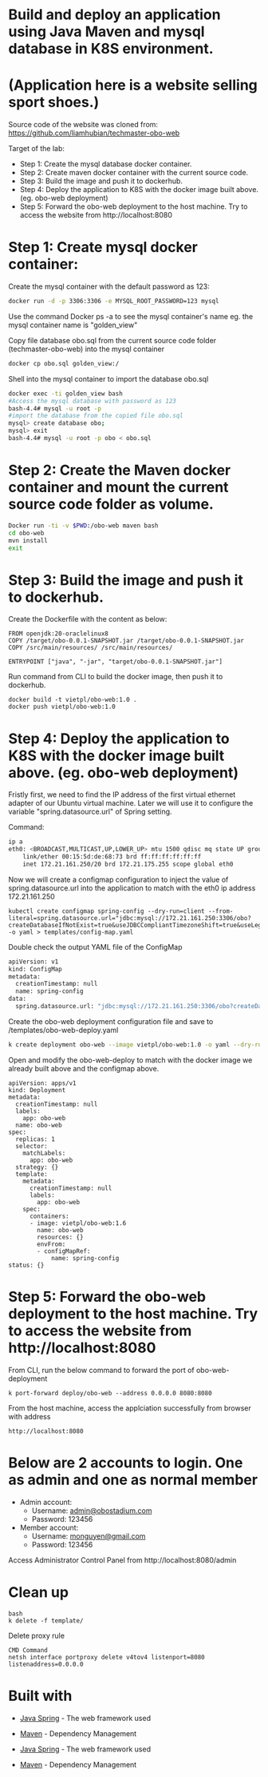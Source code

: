 # Build and deploy an application using Java Maven and mysql database in K8S environment.
# (Application here is a website selling sport shoes.)

Source code of the website was cloned from: https://github.com/liamhubian/techmaster-obo-web

Target of the lab:

- Step 1: Create the mysql database docker container.
- Step 2: Create maven docker container with the current source code. 
- Step 3: Build the image and push it to dockerhub.
- Step 4: Deploy the application to K8S with the docker image built above. (eg. obo-web deployment)
- Step 5: Forward the obo-web deployment to the host machine. Try to access the website from http://localhost:8080

# Step 1: Create mysql docker container:

Create the mysql container with the default password as 123:
```sh
docker run -d -p 3306:3306 -e MYSQL_ROOT_PASSWORD=123 mysql
```
Use the command Docker ps -a to see the mysql container's name
eg. the mysql container name is "golden_view"

Copy file database obo.sql from the current source code folder (techmaster-obo-web) into the  mysql container
```sh
docker cp obo.sql golden_view:/
```
Shell into the mysql container to import the database obo.sql

```sh
docker exec -ti golden_view bash
#Access the mysql database with password as 123
bash-4.4# mysql -u root -p
#import the database from the copied file obo.sql
mysql> create database obo;
mysql> exit
bash-4.4# mysql -u root -p obo < obo.sql
```

# Step 2: Create the Maven docker container and mount the current source code folder as volume.
```sh
Docker run -ti -v $PWD:/obo-web maven bash
cd obo-web
mvn install
exit
```

# Step 3: Build the image and push it to dockerhub.

Create the Dockerfile with the content as below:
```
FROM openjdk:20-oraclelinux8
COPY /target/obo-0.0.1-SNAPSHOT.jar /target/obo-0.0.1-SNAPSHOT.jar
COPY /src/main/resources/ /src/main/resources/

ENTRYPOINT ["java", "-jar", "target/obo-0.0.1-SNAPSHOT.jar"]
```

Run command from CLI to build the docker image, then push it to dockerhub.
```
docker build -t vietpl/obo-web:1.0 .
docker push vietpl/obo-web:1.0
```

# Step 4: Deploy the application to K8S with the docker image built above. (eg. obo-web deployment)

Fristly first, we need to find the IP address of the first virtual ethernet adapter of our Ubuntu virtual machine. Later we will use it to configure the variable "spring.datasource.url" of Spring setting. 

Command:
```sh
ip a
eth0: <BROADCAST,MULTICAST,UP,LOWER_UP> mtu 1500 qdisc mq state UP group default qlen 1000
    link/ether 00:15:5d:de:68:73 brd ff:ff:ff:ff:ff:ff
    inet 172.21.161.250/20 brd 172.21.175.255 scope global eth0
```

Now we will create a configmap configuration to inject the value of spring.datasource.url into the application to match with the eth0 ip address 172.21.161.250

```
kubectl create configmap spring-config --dry-run=client --from-literal=spring.datasource.url="jdbc:mysql://172.21.161.250:3306/obo?createDatabaseIfNotExist=true&useJDBCCompliantTimezoneShift=true&useLegacyDatetimeCode=false&serverTimezone=UTC" -o yaml > templates/config-map.yaml
```
Double check the output YAML file of the ConfigMap

```sh
apiVersion: v1
kind: ConfigMap
metadata:
  creationTimestamp: null
  name: spring-config
data:
  spring.datasource.url: "jdbc:mysql://172.21.161.250:3306/obo?createDatabaseIfNotExist=true&useJDBCCompliantTimezoneShift=true&useLegacyDatetimeCode=false&serverTimezone=UTC"
```

Create the obo-web deployment configuration file and save to /templates/obo-web-deploy.yaml 
```sh
k create deployment obo-web --image vietpl/obo-web:1.0 -o yaml --dry-run=client > templates/obo-web-deploy.yaml
```
Open and modify the obo-web-deploy to match with the docker image we already built above and the configmap above.

```
apiVersion: apps/v1
kind: Deployment
metadata:
  creationTimestamp: null
  labels:
    app: obo-web
  name: obo-web
spec:
  replicas: 1
  selector:
    matchLabels:
      app: obo-web
  strategy: {}
  template:
    metadata:
      creationTimestamp: null
      labels:
        app: obo-web
    spec:
      containers:
      - image: vietpl/obo-web:1.6
        name: obo-web
        resources: {}
        envFrom:
        - configMapRef:
            name: spring-config
status: {}
```

# Step 5: Forward the obo-web deployment to the host machine. Try to access the website from http://localhost:8080

From CLI, run the below command to forward the port of obo-web-deployment
```
k port-forward deploy/obo-web --address 0.0.0.0 8080:8080
```

From the host machine, access the applciation successfully from browser with address 

```
http://localhost:8080
```

# Below are 2 accounts to login. One as admin and one as normal member

- Admin account:
    - Username: admin@obostadium.com
    - Password: 123456
- Member account:
    - Username: monguyen@gmail.com
    - Password: 123456
    

Access Administrator Control Panel from http://localhost:8080/admin



# Clean up

```
bash
k delete -f template/
```
Delete proxy rule

```
CMD Command
netsh interface portproxy delete v4tov4 listenport=8080 listenaddress=0.0.0.0
```

# Built with
- [Java Spring](https://spring.io/) - The web framework used
- [Maven](https://mvnrepository.com/) - Dependency Management

- [Java Spring](https://spring.io/) - The web framework used
- [Maven](https://mvnrepository.com/) - Dependency Management



